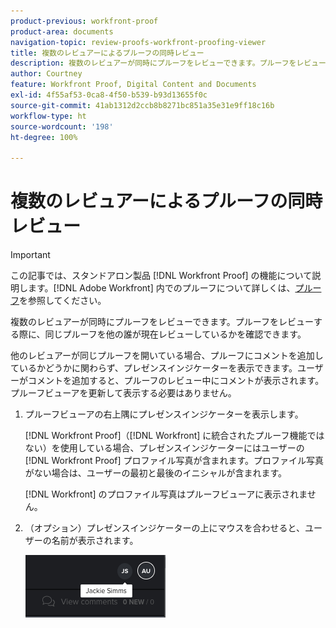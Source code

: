 ```yaml
---
product-previous: workfront-proof
product-area: documents
navigation-topic: review-proofs-workfront-proofing-viewer
title: 複数のレビュアーによるプルーフの同時レビュー
description: 複数のレビュアーが同時にプルーフをレビューできます。プルーフをレビューする際に、同じプルーフを他の誰が現在レビューしているかを確認できます。
author: Courtney
feature: Workfront Proof, Digital Content and Documents
exl-id: 4f55af53-0ca8-4f50-b539-b93d13655f0c
source-git-commit: 41ab1312d2ccb8b8271bc851a35e31e9ff18c16b
workflow-type: ht
source-wordcount: '198'
ht-degree: 100%

---
```


# 複数のレビュアーによるプルーフの同時レビュー

>[!IMPORTANT]
>
>この記事では、スタンドアロン製品 [!DNL Workfront Proof] の機能について説明します。[!DNL Adobe Workfront] 内でのプルーフについて詳しくは、[プルーフ](../../../review-and-approve-work/proofing/proofing.md)を参照してください。

複数のレビュアーが同時にプルーフをレビューできます。プルーフをレビューする際に、同じプルーフを他の誰が現在レビューしているかを確認できます。

他のレビュアーが同じプルーフを開いている場合、プルーフにコメントを追加しているかどうかに関わらず、プレゼンスインジケーターを表示できます。ユーザーがコメントを追加すると、プルーフのレビュー中にコメントが表示されます。プルーフビューアを更新して表示する必要はありません。

1. プルーフビューアの右上隅にプレゼンスインジケーターを表示します。

   [!DNL Workfront Proof]（[!DNL Workfront] に統合されたプルーフ機能ではない）を使用している場合、プレゼンスインジケーターにはユーザーの [!DNL Workfront Proof] プロファイル写真が含まれます。プロファイル写真がない場合は、ユーザーの最初と最後のイニシャルが含まれます。

   [!DNL Workfront] のプロファイル写真はプルーフビューアに表示されません。

1. （オプション）プレゼンスインジケーターの上にマウスを合わせると、ユーザーの名前が表示されます。

   ![](assets/proof-presence.png)

